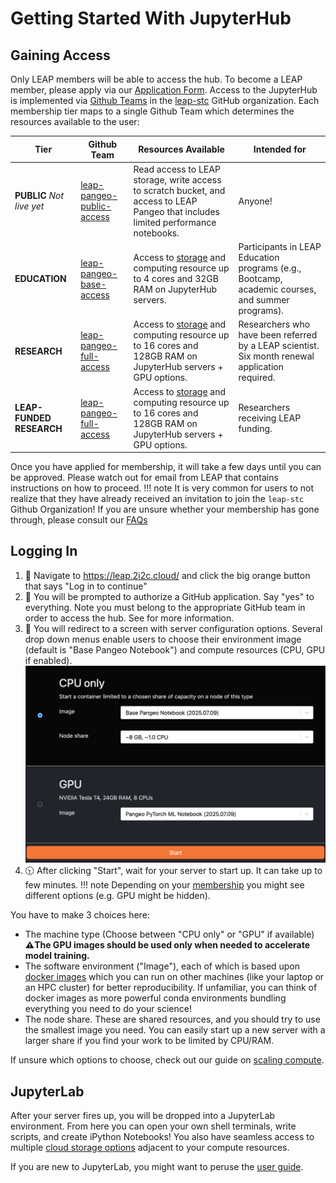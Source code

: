 # Getting Started With JupyterHub

## Gaining Access

Only LEAP members will be able to access the hub. To become a LEAP member, please apply via our [Application Form](https://forms.gle/RpeaMZh5btTdZtzu8). Access to the JupyterHub is implemented via [Github Teams](https://docs.github.com/en/organizations/organizing-members-into-teams/about-teams) in the [leap-stc](https://github.com/orgs/leap-stc/teams) GitHub organization. Each membership tier maps to a single Github Team which determines the resources available to the user:

| Tier                      | Github Team                                                                                   | Resources Available                                                                                                                            | Intended for                                                                                     |
| ------------------------- | --------------------------------------------------------------------------------------------- | ---------------------------------------------------------------------------------------------------------------------------------------------- | ------------------------------------------------------------------------------------------------ |
| **PUBLIC** *Not live yet* | [leap-pangeo-public-access](https://github.com/orgs/leap-stc/teams/leap-pangeo-public-access) | Read access to LEAP storage, write access to scratch bucket, and access to LEAP Pangeo that includes limited performance notebooks.            | Anyone!                                                                                          |
| **EDUCATION**             | [leap-pangeo-base-access](https://github.com/orgs/leap-stc/teams/leap-pangeo-base-access)     | Access to [storage](reference.infrastructure.buckets) and computing resource up to 4 cores and 32GB RAM on JupyterHub servers.                 | Participants in LEAP Education programs (e.g., Bootcamp, academic courses, and summer programs). |
| **RESEARCH**              | [leap-pangeo-full-access](https://github.com/orgs/leap-stc/teams/leap-pangeo-full-access)     | Access to [storage](reference.infrastructure.buckets) and computing resource up to 16 cores and 128GB RAM on JupyterHub servers + GPU options. | Researchers who have been referred by a LEAP scientist. Six month renewal application required.  |
| **LEAP-FUNDED RESEARCH**  | [leap-pangeo-full-access](https://github.com/orgs/leap-stc/teams/leap-pangeo-full-access)     | Access to [storage](reference.infrastructure.buckets) and computing resource up to 16 cores and 128GB RAM on JupyterHub servers + GPU options. | Researchers receiving LEAP funding.                                                              |

Once you have applied for membership, it will take a few days until you can be approved. Please watch out for email from LEAP that contains instructions on how to proceed.
!!! note
It is very common for users to not realize that they have already received an invitation to join the `leap-stc` Github Organization! If you are unsure whether your membership has gone through, please consult our [FAQs](../technical-reference/faqs.md)

## Logging In

1. 👀 Navigate to <https://leap.2i2c.cloud/> and click the big orange button that says "Log in to continue"
1. 🔐 You will be prompted to authorize a GitHub application. Say "yes" to everything.
   Note you must belong to the appropriate GitHub team in order to access the hub.
   See [](reference.membership.team-resources) for more information.
1. 📠 You will redirect to a screen with server configuration options. Several drop down menus enable users to choose their environment image (default is "Base Pangeo Notebook") and compute resources (CPU, GPU if enabled).
   ![Server Options](../assets/hub_menu.png)
1. 🕥 After clicking "Start", wait for your server to start up. It can take up to few minutes.
   !!! note
   Depending on your [membership](reference.membership.tiers) you might see different options (e.g. GPU might be hidden).

You have to make 3 choices here:

- The machine type (Choose between "CPU only" or "GPU" if available)
  **⚠️The GPU images should be used only when needed to accelerate model training.**
- The software environment ("Image"), each of which is based upon [docker images](https://www.digitalocean.com/community/tutorials/the-docker-ecosystem-an-introduction-to-common-components) which you can run on other machines (like your laptop or an HPC cluster) for better reproducibility. If unfamiliar, you can think of docker images as more powerful conda environments bundling everything you need to do your science!
- The node share. These are shared resources, and you should try to use the smallest image you need. You can easily start up a new server with a larger share if you find your work to be limited by CPU/RAM.

If unsure which options to choose, check out our guide on [scaling compute](../compute/compute_scaling.md).

## JupyterLab

After your server fires up, you will be dropped into a JupyterLab environment. From here you can open your own shell terminals, write scripts, and create iPython Notebooks! You also have seamless access to multiple [cloud storage options](../data/data_locations.md) adjacent to your compute resources.

If you are new to JupyterLab, you might want to peruse the [user guide](https://jupyterlab.readthedocs.io/en/stable/user/interface.html).
